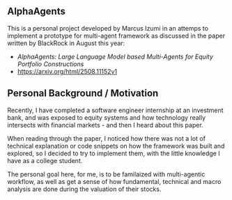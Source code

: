 ## AlphaAgents

This is a personal project developed by Marcus Izumi in an attemps to implement a prototype for multi-agent framework as discussed in the paper written by BlackRock in August this year:
- *AlphaAgents: Large Language Model based Multi-Agents for Equity Portfolio Constructions*
- https://arxiv.org/html/2508.11152v1

## Personal Background / Motivation

Recently, I have completed a software engineer internship at an investment bank, and was exposed to equity systems and how technology really intersects with financial markets - and then I heard about this paper.

When reading through the paper, I noticed how there was not a lot of technical explanation or code snippets on how the framework was built and explored, so I decided to try to implement them, with the little knowledge I have as a college student.

The personal goal here, for me, is to be familaized with multi-agentic workflow, as well as get a sense of how fundamental, technical and macro analysis are done during the valuation of their stocks.


